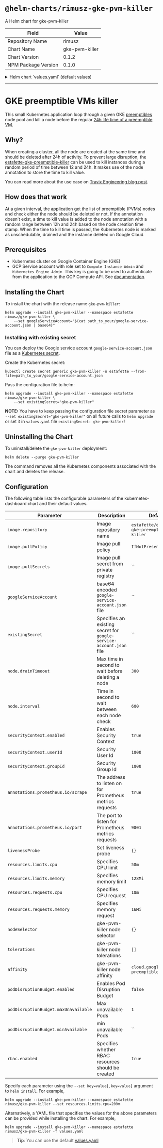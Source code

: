 # `@helm-charts/rimusz-gke-pvm-killer`

A Helm chart for gke-pvm-killer

| Field               | Value          |
| ------------------- | -------------- |
| Repository Name     | rimusz         |
| Chart Name          | gke-pvm-killer |
| Chart Version       | 0.1.2          |
| NPM Package Version | 0.1.0          |

<details>

<summary>Helm chart `values.yaml` (default values)</summary>

```yaml
# Default values for gke-pvm-killer.
# This is a YAML-formatted file.
# Declare variables to be passed into your templates.

image:
  repository: estafette/estafette-gke-preemptible-killer
  # tag: 1.0.46
  pullPolicy: IfNotPresent
  pullSecrets:

# Set google-service-account.json file
# The key must be encoded with base64 e.g. `cat google-service-account.json | base64`
googleServiceAccount: ''

# Specify an existing secret holding the google-service-account.json
existingSecret: ''

node:
  # Max time in second to wait before deleting a node
  drainTimeout: 300
  # Time in second to wait between each node check
  interval: 600

# Set which user:group you want gke-preemptible-killer to be run with
securityContext:
  enabled: true
  userId: 1000
  groupId: 1000

annotations:
  prometheus.io/scrape: 'true'
  prometheus.io/port: '9001'

livenessProbe:
  httpGet:
    path: /metrics
    port: 9001
  initialDelaySeconds: 30
  timeoutSeconds: 1

resources:
  requests:
    cpu: 10m
    memory: 16Mi
  limits:
    cpu: 50m
    memory: 128Mi

nodeSelector: {}

tolerations: []

affinity:
  nodeAffinity:
    preferredDuringSchedulingIgnoredDuringExecution:
      - weight: 10
        preference:
          matchExpressions:
            - key: cloud.google.com/gke-preemptible
              operator: In
              values:
                - 'true'

# Enable and set Pod Disruption Budget
podDisruptionBudget:
  enabled: true
  maxUnavailable: 1
  minAvailable: null

rbac:
  enabled: true
```

</details>

---

# GKE preemptible VMs killer

This small Kubernetes application loop through a given GKE [preemptibles](https://cloud.google.com/compute/docs/instances/preemptible) node pool and kill a node before the regular [24h life time of a preemptible VM](https://cloud.google.com/compute/docs/instances/preemptible#limitations).

## Why?

When creating a cluster, all the node are created at the same time and should be deleted after 24h of activity. To
prevent large disruption, the [estafette-gke-preemptible-killer](https://github.com/estafette/estafette-gke-preemptible-killer) can be used to kill instances during a random period of time between 12 and 24h. It makes use of the node annotation to store the time to kill value.

You can read more about the use case on [Travix Engineering blog post](https://travix.io/how-we-run-kubernetes-engine-at-travix-cde7a66af2bb).

## How does that work

At a given interval, the application get the list of preemptible (PVMs) nodes and check either the node should be
deleted or not. If the annotation doesn't exist, a time to kill value is added to the node annotation with a
random range between 12h and 24h based on the node creation time stamp.
When the time to kill time is passed, the Kubernetes node is marked as unschedulable, drained and the instance
deleted on Google Cloud.

## Prerequisites

- Kubernetes cluster on Google Container Engine (GKE)
- GCP Service account with role set to `Compute Instance Admin` and `Kubernetes Engine Admin`. This key is going to be used to authenticate from the application to the GCP Compute API. See [documentation](https://developers.google.com/identity/protocols/application-default-credentials).

## Installing the Chart

To install the chart with the release name `gke-pvm-killer`:

```
helm upgrade --install gke-pvm-killer --namespace estafette rimusz/gke-pvm-killer \
    --set googleServiceAccount="$(cat path_to_your/google-service-account.json | base64)"
```

### Installing with existing secret

You can deploy the Google service account `google-service-account.json` file as a [Kubernetes secret](https://kubernetes.io/docs/concepts/configuration/secret/).

Create the Kubernetes secret:

```
kubectl create secret generic gke-pvm-killer -n estafette --from-file=path_to_your/google-service-account.json
```

Pass the configuration file to helm:

```
helm upgrade --install gke-pvm-killer --namespace estafette rimusz/gke-pvm-killer \
    --set existingSecret="gke-pvm-killer"
```

**NOTE:** You have to keep passing the configuration file secret parameter as `--set existingSecret="gke-pvm-killer"` on all future calls to `helm upgrade` or set it in `values.yaml` file `existingSecret: gke-pvm-killer`!

## Uninstalling the Chart

To uninstall/delete the `gke-pvm-killer` deployment:

```
helm delete --purge gke-pvm-killer
```

The command removes all the Kubernetes components associated with the chart and deletes the release.

## Configuration

The following table lists the configurable parameters of the kubernetes-dashboard chart and their default values.

| Parameter                            | Description                                                         | Default                                      |
| ------------------------------------ | ------------------------------------------------------------------- | -------------------------------------------- |
| `image.repository`                   | Image repository name                                               | `estafette/estafette-gke-preemptible-killer` |
| `image.pullPolicy`                   | Image pull policy                                                   | `IfNotPresent`                               |
| `image.pullSecrets`                  | Image pull secret from private registry                             | ``                                           |
| `googleServiceAccount`               | base64 encoded `google-service-account.json` file                   | ``                                           |
| `existingSecret`                     | Specifies an existing secret for `google-service-account.json` file | ``                                           |
| `node.drainTimeout`                  | Max time in second to wait before deleting a node                   | `300`                                        |
| `node.interval`                      | Time in second to wait between each node check                      | `600`                                        |
| `securityContext.enabled`            | Enables Security Context                                            | `true`                                       |
| `securityContext.userId`             | Security User Id                                                    | `1000`                                       |
| `securityContext.groupId`            | Security Group Id                                                   | `1000`                                       |
| `annotations.prometheus.io/scrape`   | The address to listen on for Prometheus metrics requests            | `true`                                       |
| `annotations.prometheus.io/port`     | The port to listen for Prometheus metrics requests                  | `9001`                                       |
| `livenessProbe`                      | Set liveness probe                                                  | `{}`                                         |
| `resources.limits.cpu`               | Specifies CPU limit                                                 | `50m`                                        |
| `resources.limits.memory`            | Specifies memory limit                                              | `128Mi`                                      |
| `resources.requests.cpu`             | Specifies CPU request                                               | `10m`                                        |
| `resources.requests.memory`          | Specifies memory request                                            | `16Mi`                                       |
| `nodeSelector`                       | gke-pvm-killer node selector                                        | `{}`                                         |
| `tolerations`                        | gke-pvm-killer node tolerations                                     | `[]`                                         |
| `affinity`                           | gke-pvm-killer node affinity                                        | `cloud.google.com/gke-preemptible`           |
| `podDisruptionBudget.enabled`        | Enables Pod Disruption Budget                                       | `false`                                      |
| `podDisruptionBudget.maxUnavailable` | Max unavailable Pods                                                | `1`                                          |
| `podDisruptionBudget.minAvailable`   | min unavailable Pods                                                | ``                                           |
| `rbac.enabled`                       | Specifies whether RBAC resources should be created                  | `true`                                       |

Specify each parameter using the `--set key=value[,key=value]` argument to `helm install`. For example,

```
helm upgrade --install gke-pvm-killer --namespace estafette rimusz/gke-pvm-killer --set resources.limits.cpu=200m
```

Alternatively, a YAML file that specifies the values for the above parameters can be provided while installing the chart. For example,

```
helm upgrade --install gke-pvm-killer --namespace estafette rimusz/gke-pvm-killer -f values.yaml
```

> **Tip**: You can use the default [values.yaml](values.yaml)
